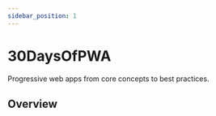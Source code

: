 ```yaml
---
sidebar_position: 1
---
```


# 30DaysOfPWA

Progressive web apps from core concepts to best practices.


## Overview